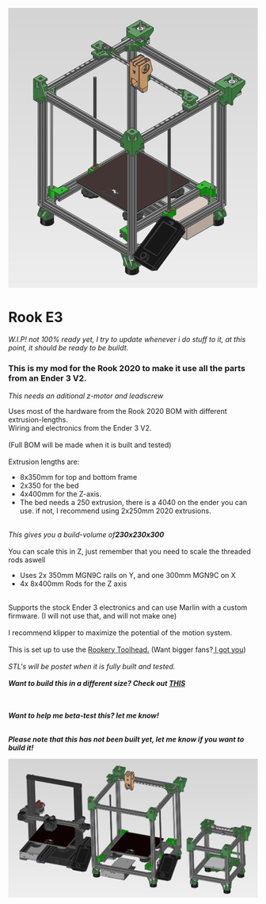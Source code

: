 <p><img alt="" src="https://github.com/Kanrog/Rook-E3/blob/main/Images/Rook-E3.PNG?raw=true" /></p>

<h1>Rook E3</h1>

<p><em>W.I.P! not 100% ready yet, I try to update whenever i do stuff to it, at this point, it should be ready to be buildt.</em></p>

<h3>This is my mod for the Rook 2020 to make it use all the parts from an Ender 3 V2.<br />
</h3>

<p><em>This needs an aditional z-motor and leadscrew</em></p>

<p>Uses most of the hardware from the Rook 2020 BOM with different extrusion-lengths.<br />
Wiring and electronics from the Ender 3 V2.<br />
<br />
(Full BOM will be made when it is built and tested)<br />
<br />
Extrusion lengths are:</p>

<ul>
	<li>8x350mm for top and bottom frame</li>
	<li>2x350 for the bed</li>
	<li>4x400mm for the Z-axis.</li>
	<li>The bed needs a 250 extrusion, there is a 4040 on the ender you can use. if not, I recommend using 2x250mm 2020 extrusions.</li>
</ul>

<p><br />
<em>This gives you a build-volume of<strong>230x230x300</strong></em><br />
<br />
You can scale this in Z, just remember that you need to scale the threaded rods aswell</p>

<ul>
	<li>Uses 2x 350mm MGN9C rails on Y, and one 300mm MGN9C on X</li>
	<li>4x 8x400mm Rods for the Z axis</li>
</ul>

<p><br />
Supports the stock Ender 3 electronics and can use Marlin with a custom firmware. (I will not use that, and will not make one)<br />
<br />
I recommend klipper to maximize the potential of the motion system.<br />
<br />
This is set up to use the <a href="https://www.printables.com/model/381953-rookery-bowden-tool-head" rel="ugc" target="_blank">Rookery Toolhead.</a>&nbsp;(Want bigger fans?<a href="https://www.printables.com/model/380094-rookery-4020-and-5015" rel="ugc" target="_blank">&nbsp;I got you</a>)<br />
<br />
<em>STL's will be postet when it is fully built and tested.</em><br />
<br />
<em><strong>Want to build this in a different size? Check out </strong></em><a href="https://www.printables.com/model/482283" rel="ugc" target="_blank"><em><strong>THIS</strong></em></a></p>

<p><br />
<br />
<em><strong>Want to help me beta-test this? let me know!</strong></em></p>

<p><br />
<em><strong>Please note that this has not been built yet, let me know if you want to build it!</strong></em></p>

<p><img alt="" src="https://github.com/Kanrog/Rook-E3/blob/main/Images/Rook-E3-Family.PNG?raw=true" /></p>